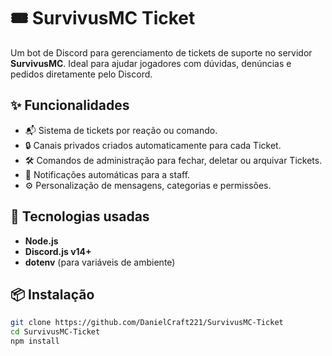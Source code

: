 # 🎟️ SurvivusMC Ticket

Um bot de Discord para gerenciamento de tickets de suporte no servidor **SurvivusMC**. Ideal para ajudar jogadores com dúvidas, denúncias e pedidos diretamente pelo Discord.

## ✨ Funcionalidades

- 📬 Sistema de tickets por reação ou comando.
- 🔒 Canais privados criados automaticamente para cada Ticket.
- 🛠️ Comandos de administração para fechar, deletar ou arquivar Tickets.
- 🔔 Notificações automáticas para a staff.
- ⚙️ Personalização de mensagens, categorias e permissões.

## 🚀 Tecnologias usadas

- **Node.js**
- **Discord.js v14+**
- **dotenv** (para variáveis de ambiente)

## 📦 Instalação

```bash
git clone https://github.com/DanielCraft221/SurvivusMC-Ticket
cd SurvivusMC-Ticket
npm install
```
